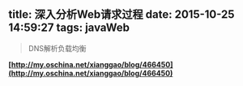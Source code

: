 title: 深入分析Web请求过程
date: 2015-10-25 14:59:27
tags: javaWeb
---

> DNS解析负载均衡

**[http://my.oschina.net/xianggao/blog/466450](http://my.oschina.net/xianggao/blog/466450)**

